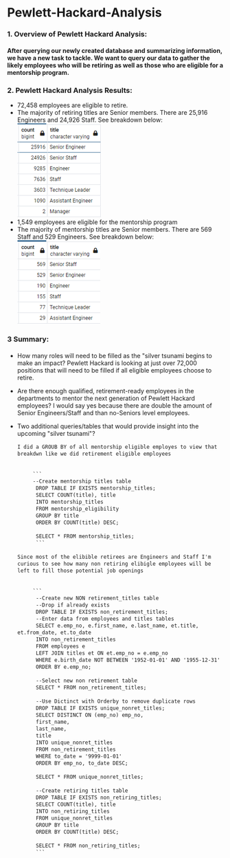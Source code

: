 # Pewlett-Hackard-Analysis

### 1. Overview of Pewlett Hackard Analysis:
#### After querying our newly created database and summarizing information, we have a new task to tackle. We want to query our data to gather the likely employees who will be retiring as well as those who are eligible for a mentorship program.

### 2. Pewlett Hackard Analysis Results:
* 72,458 employees are eligible to retire.
* The majority of retiring titles are Senior members. There are 25,916 Engineers and 24,926 Staff. See breakdown below:
      ![retiring](https://github.com/maldonado91/Pewlett-Hackard-Analysis/blob/main/Resources/retiring_titles.PNG)
* 1,549 employees are eligible for the mentorship program
* The majority of mentorship titles are Senior members. There are 569 Staff and 529 Engineers. See breakdown below: 
      ![mentorship](https://github.com/maldonado91/Pewlett-Hackard-Analysis/blob/main/Resources/mentorship_titles.PNG)

 ### 3 Summary:
#### 
* How many roles will need to be filled as the "silver tsunami begins to make an impact?
      Pewlett Hackard is looking at just over 72,000 positions that will need to be filled if all eligible employees choose to retire.
* Are there enough qualified, retirement-ready employees in the departments to mentor the next generation of Pewlett Hackard employees?
      I would say yes because there are double the amount of Senior Engineers/Staff and than no-Seniors level employees.
* Two additional queries/tables that would provide insight into the upcoming "silver tsunami"?

      I did a GROUB BY of all mentorship eligible employes to view that breakdwn like we did retirement eligible employees
           
           
           ```
           --Create mentorship titles table
            DROP TABLE IF EXISTS mentorship_titles;
            SELECT COUNT(title), title 
            INTO mentorship_titles
            FROM mentorship_eligibility
            GROUP BY title
            ORDER BY COUNT(title) DESC;

            SELECT * FROM mentorship_titles; 
            ```
            
      Since most of the elibible retirees are Engineers and Staff I'm curious to see how many non retiring elibigle employees will be left to fill those potential job openings
           
           
           ```
            --Create new NON retirement_titles table
            --Drop if already exists
            DROP TABLE IF EXISTS non_retirement_titles;
            --Enter data from employees and titles tables
            SELECT e.emp_no, e.first_name, e.last_name, et.title, et.from_date, et.to_date
            INTO non_retirement_titles
            FROM employees e
            LEFT JOIN titles et ON et.emp_no = e.emp_no
            WHERE e.birth_date NOT BETWEEN '1952-01-01' AND '1955-12-31'
            ORDER BY e.emp_no;

            --Select new non retirement table
            SELECT * FROM non_retirement_titles;

            --Use Dictinct with Orderby to remove duplicate rows
            DROP TABLE IF EXISTS unique_nonret_titles;
            SELECT DISTINCT ON (emp_no) emp_no,
            first_name,
            last_name,
            title
            INTO unique_nonret_titles
            FROM non_retirement_titles
            WHERE to_date = '9999-01-01'
            ORDER BY emp_no, to_date DESC;

            SELECT * FROM unique_nonret_titles;

            --Create retiring titles table
            DROP TABLE IF EXISTS non_retiring_titles;
            SELECT COUNT(title), title 
            INTO non_retiring_titles
            FROM unique_nonret_titles
            GROUP BY title
            ORDER BY COUNT(title) DESC;

            SELECT * FROM non_retiring_titles; 
            ```
